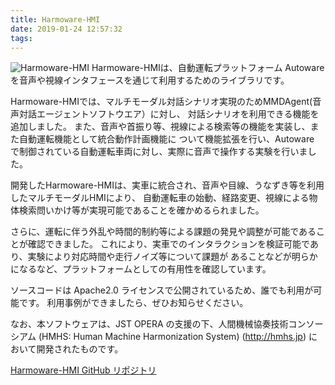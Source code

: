 ```yaml
---
title: Harmoware-HMI
date: 2019-01-24 12:57:32
tags:
---
```

<img src="/images/harmoware-hmi.png" alt="Harmoware-HMI">
Harmoware-HMIは、自動運転プラットフォーム Autoware を音声や視線インタフェースを通じて利用するためのライブラリです。 
<!-- more -->

Harmoware-HMIでは、マルチモーダル対話シナリオ実現のためMMDAgent(音声対話エージェントソフトウエア）に対し、
対話シナリオを利用できる機能を追加しました。
また、音声や首振り等、視線による検索等の機能を実装し、また自動運転機能として統合動作計画機能に
ついて機能拡張を行い、Autoware で制御されている自動運転車両に対し、実際に音声で操作する実験を行いました。

開発したHarmoware-HMIは、実車に統合され、音声や目線、うなずき等を利用したマルチモーダルHMIにより、
自動運転車の始動、経路変更、視線による物体検索問いかけ等が実現可能であることを確かめるられました。

さらに、運転に伴う外乱や時間的制約等による課題の発見や調整が可能であることが確認できました。
これにより、実車でのインタラクションを検証可能であり、実験により対応時間や走行ノイズ等について課題が
あることなどが明らかになるなど、プラットフォームとしての有用性を確認しています。

ソースコードは Apache2.0 ライセンスで公開されているため、誰でも利用が可能です。
利用事例ができましたら、ぜひお知らせください。

なお、本ソフトウェアは、JST OPERA の支援の下、人間機械協奏技術コンソーシアム (HMHS: Human Machine Harmonization System) (http://hmhs.jp) において開発されたものです。

<a href="https://github.com/Harmoware/Harmoware-HMI"> Harmoware-HMI GitHub リポジトリ </A>

